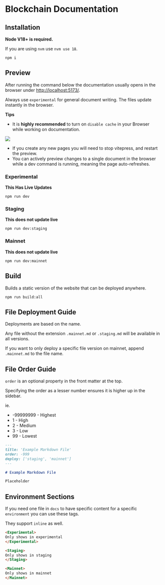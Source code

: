 # Blockchain Documentation

## Installation

**Node V18+ is required.**

If you are using `nvm` use `nvm use 18`.

```
npm i
```

## Preview

After running the command below the documentation usually opens in the browser under [http://localhost:5173/](http://localhost:5173/).

Always use `experimental` for general document writing. The files update instantly in the browser.

**Tips**

-   It is **highly recommended** to turn on `disable cache` in your Browser while working on documentation.

![](https://i.imgur.com/hWf6Xod.png)

-   If you create any new pages you will need to stop vitepress, and restart the preview.
-   You can actively preview changes to a single document in the browser while a dev command is running, meaning the page auto-refreshes.

### Experimental

**This Has Live Updates**

```
npm run dev
```

### Staging

**This does not update live**

```
npm run dev:staging
```

### Mainnet

**This does not update live**

```
npm run dev:mainnet
```

## Build

Builds a static version of the website that can be deployed anywhere.

```
npm run build:all
```

## File Deployment Guide

Deployments are based on the name.

Any file without the extension `.mainnet.md` or `.staging.md` will be available in all versions.

If you want to only deploy a specific file version on mainnet, append `.mainnet.md` to the file name.

## File Order Guide

`order` is an optional property in the front matter at the top.

Specifying the order as a lesser number ensures it is higher up in the sidebar.

ie.
- -99999999 - Highest
- 1 - High
- 2 - Medium
- 3 - Low
- 99 - Lowest

```md
---
title: 'Example Markdown File'
order: -999
deploy: ['staging', 'mainnet']
---

# Example Markdown File

Placeholder
```

## Environment Sections

If you need one file in `docs` to have specific content for a specific `environment` you can use these tags.

They support `inline` as well.

```html
<Experimental>
Only shows in experimental
</Experimental>

<Staging>
Only shows in staging
</Staging>

<Mainnet>
Only shows in mainnet
</Mainnet>
```

